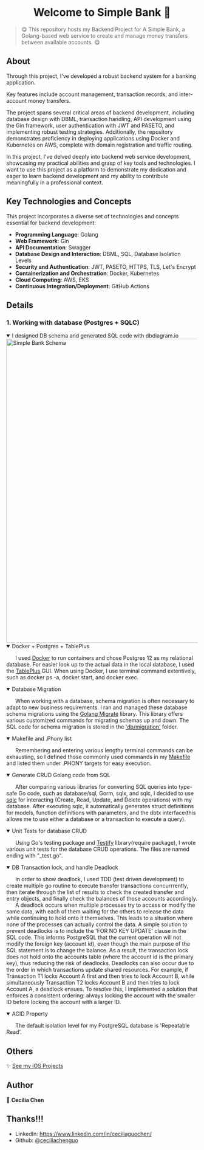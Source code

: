<h1 align="center">Welcome to Simple Bank 👋</h1>

> 😋  This repository hosts my Backend Project for A Simple Bank, a Golang-based web service to create and manage money transfers between available accounts.  😋

## About
Through this project, I've developed a robust backend system for a banking application. 

Key features include account management, transaction records, and inter-account money transfers. 

The project spans several critical areas of backend development, including database design with DBML, transaction handling, API development using the Gin framework, user authentication with JWT and PASETO, and implementing robust testing strategies. Additionally, the repository demonstrates proficiency in deploying applications using Docker and Kubernetes on AWS, complete with domain registration and traffic routing. 

In this project, I've delved deeply into backend web service development, showcasing my practical abilities and grasp of key tools and technologies. I want to use this project as a platform to demonstrate my dedication and eager to learn backend development and my ability to contribute meaningfully in a professional context.

## Key Technologies and Concepts

This project incorporates a diverse set of technologies and concepts essential for backend development:

- **Programming Language**: Golang
- **Web Framework**: Gin
- **API Documentation**: Swagger
- **Database Design and Interaction**: DBML, SQL, Database Isolation Levels
- **Security and Authentication**: JWT, PASETO, HTTPS, TLS, Let's Encrypt
- **Containerization and Orchestration**: Docker, Kubernetes
- **Cloud Computing**: AWS, EKS
- **Continuous Integration/Deployment**: GitHub Actions

## Details
### 1. Working with database (Postgres + SQLC)
<details open>
  <summary> I designed DB schema and generated SQL code with dbdiagram.io </summary>
  <img src="https://github.com/ceciliachenguo/simplebank/assets/121702916/4b928eca-332a-4c90-a582-f2aa5c5948a7" alt="Simple Bank Schema" width="800">
</details>

<details open>
  <summary> Docker + Postgres + TablePlus </summary>
  <p>&nbsp;&nbsp;&nbsp;&nbsp;&nbsp; 
    I used <a href="https://www.docker.com/" target="_blank">Docker</a> to run containers and chose Postgres 12 as my relational database. For easier look up to the actual data in the local database, I used the <a href="https://tableplus.com/" target="_blank">TablePlus</a> GUI. When using Docker, I use terminal command extentively, such as docker ps -a, docker start, and docker exec.
  </p>
</details>

<details open>
  <summary> Database Migration</summary>
  <p>&nbsp;&nbsp;&nbsp;&nbsp;&nbsp; 
    When working with a database, schema migration is often necessary to adapt to new business requirements. I ran and managed these database schema migrations using the <a href="https://github.com/golang-migrate/migrate" target="_blank">Golang Migrate</a> library. This library offers various customized commands for migrating schemas up and down. The SQL code for schema migration is stored in the <a href="https://github.com/ceciliachenguo/simplebank/tree/main/db/migration" target="_blank">'db/migration'</a> folder. 
  </p>
</details>

<details open>
  <summary> Makefile and .Phony list</summary>
  <p>&nbsp;&nbsp;&nbsp;&nbsp;&nbsp; 
    Remembering and entering various lengthy terminal commands can be exhausting, so I defined those commonly used commands in my <a href="https://github.com/ceciliachenguo/simplebank/blob/main/Makefile" target="_blank">Makefile</a> and listed them under .PHONY targets for easy execution.
  </p>
</details>

<details open>
  <summary> Generate CRUD Golang code from SQL</summary>
  <p>&nbsp;&nbsp;&nbsp;&nbsp;&nbsp; 
    After comparing various libraries for converting SQL queries into type-safe Go code, such as database/sql, Gorm, sqlx, and sqlc, I decided to use <a href="https://github.com/sqlc-dev/sqlc/tree/v1.4.0" target="_blank">sqlc</a> for interacting (Create, Read, Update, and Delete operations) with my database. After executing sqlc, it automatically generates struct definitions for models, function definitions with parameters, and the dbtx interface(this allows me to use either a database or a transaction to execute a query).
  </p>
</details>

<details open>
  <summary> Unit Tests for database CRUD</summary>
  <p>&nbsp;&nbsp;&nbsp;&nbsp;&nbsp; 
    Using Go's testing package and <a href="https://github.com/stretchr/testify" target="_blank">Testify</a> library(require package), I wrote various unit tests for the database CRUD operations. The files are named ending with "_test.go".
  </p>
</details>

<details open>
  <summary> DB Transaction lock, and handle Deadlock </summary>
  <p>&nbsp;&nbsp;&nbsp;&nbsp;&nbsp; 
    In order to show deadlock, I used TDD (test driven development) to create multiple go routine to execute transfer transactions concurrrently, then iterate through the list of results to check the created transfer and entry objects, and finally check the balances of those accounts accordingly. <br> 
    &nbsp;&nbsp;&nbsp;&nbsp;&nbsp; 
    A deadlock occurs when multiple processes try to access or modify the same data, with each of them waiting for the others to release the data while continuing to hold onto it themselves. This leads to a situation where none of the processes can actually control the data. A simple solution to prevent deadlocks is to include the 'FOR NO KEY UPDATE' clause in the SQL code. This informs PostgreSQL that the current operation will not modify the foreign key (account id), even though the main purpose of the SQL statement is to change the balance. As a result, the transaction lock does not hold onto the accounts table (where the account id is the primary key), thus reducing the risk of deadlocks. Deadlocks can also occur due to the order in which transactions update shared resources. For example, if Transaction T1 locks Account A first and then tries to lock Account B, while simultaneously Transaction T2 locks Account B and then tries to lock Account A, a deadlock ensues. To resolve this, I implemented a solution that enforces a consistent ordering: always locking the account with the smaller ID before locking the account with a larger ID.
  </p>
</details>

<details open>
  <summary> ACID Property </summary>
  <p>&nbsp;&nbsp;&nbsp;&nbsp;&nbsp; 
    The default isolation level for my PostgreSQL database is 'Repeatable Read'.
  </p>
</details>




## Others
 ✨ [See my iOS Projects](https://github.com/ceciliachenguo/iOSAppPortfolio_Cecilia_in_Marlo)

## Author

👤 **Cecilia Chen**

## Thanks!!!

* LinkedIn: https://www.linkedin.com/in/ceciliaguochen/
* Github: [@ceciliachenguo](https://github.com/ceciliachenguo)
